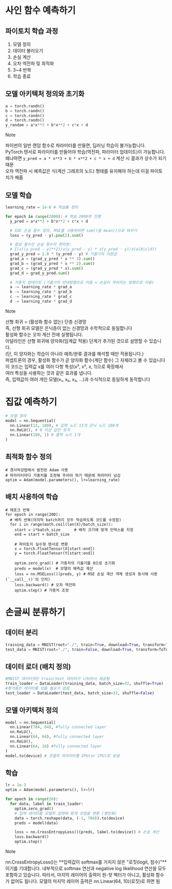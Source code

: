 # 사인 함수 예측하기
## 파이토치 학습 과정
1. 모델 정의
2. 데이터 불러오기
3. 손실 계산
4. 오차 역전파 및 최적화
5. 3~4 반복
6. 학습 종료

## 모델 아키텍처 정의와 초기화
```python
a = torch.randn()
b = torch.randn()
c = torch.randn()
d = torch.randn()
y_random = a*x**3 + b*x**2 + c*x + d
```

> [!note]
> 파이썬의 일반 랜덤 함수로 파라미터를 만들면, 딥러닝 학습이 불가능합니다.   
> PyTorch 텐서로 파라미터를 만들어야 학습(역전파, 파라미터 업데이트)이 가능합니다.   
> 왜냐하면 `y_pred = a * x**3 + b * x**2 + c * x + d` 계산 시 결과가 상수가 되기 때문   
> 오차 역전파 시 예측값은 식(계산 그래프의 노드) 형태를 유지해야 하는데 이걸 파이토치가 해줌

## 모델 학습
```python
learning_rate = 1e-6 # 학습률 정의

for epoch in range(2000): # 학습 2000번 진행
  y_pred = a*x**3 + b*x**2 + c*x + d

  # SSE 손실 함수 정의, MSE를 사용하려면 sum()을 mean()으로 바꾸기
  loss = (y_pred - y).pow(2).sum()

  # 합성 함수인 손실 함수의 편미분:
  # Σ(∂((y_pred - y)**2)/∂(y_pred - y) * ∂(y_pred - y)/∂(a|b|c|d))
  grad_y_pred = 2.0 * (y_pred - y) # 기울기의 미분값
  grad_a = (grad_y_pred * x ** 3).sum()
  grad_b = (grad_y_pred * x ** 2).sum()
  grad_c = (grad_y_pred * x).sum()
  grad_d = grad_y_pred.sum()

  # 가중치 업데이트 (기울기의 반대방향으로 이동 = 손실이 작아지는 방향으로 이동)
  a -= learning_rate * grad_a 
  b -= learning_rate * grad_b
  c -= learning_rate * grad_c
  d -= learning_rate * grad_d
```

> [!note]
> 선형 회귀 = (활성화 함수 없는) 단층 신경망   
> 즉, 선형 회귀 모델은 은닉층이 없는 신경망과 수학적으로 동일합니다     
> 활성화 함수는 오차 계산 전에 실행됩니다.      
> 아달라인은 선형 회귀에 양자화(임계값 적용) 단계가 추가된 것으로 설명할 수 있습니다.   
> (단, 이 양자화는 학습이 아니라 예측/분류 결과를 해석할 때만 적용됩니다.)    
> 퍼셉트론의 경우, 활성화 함수가 곧 양자화 함수(계단 함수) 그 자체라고 볼 수 있습니다    
> 이 코드는 입력값 x를 여러 다항 특성(x³, x², x, 1)으로 확장해서   
> 여러 특성을 사용하는 것과 같은 효과를 냅니다.    
> 즉, 입력값이 여러 개인 모델(x₁, x₂, x₃, ...)과 수식적으로 동일하게 동작합니다    

# 집값 예측하기
```python
# 모델 정의
model = nn.Sequential(
  nn.Linear(13, 100), # 입력 노드 13개 은닉 노드 100개
  nn.ReLU(), # 0 이상 값만 유지
  nn.Linear(100, 1) # 출력 노드 1개
)
```

## 최적화 함수 정의
```
# 경사하강법에서 발전된 Adam 사용
# 파라미터마다 가중치를 조정해 주어야 하기 때문에 파라미터 넘김
optim = Adam(model.parameters(), lr=learning_rate)
```

## 배치 사용하여 학습
```
# 에포크 반복
for epoch in range(200):
  # 배치 반복(마지막 batch까지 모두 학습하도록 코드를 수정함)
  for i in range(math.ceil(len(X)/batch_size)):
    start = i*batch_size      # 배치 크기에 맞게 인덱스를 지정
    end = start + batch_size

    # 파이토치 실수형 텐서로 변환
    x = torch.FloatTensor(X[start:end])
    y = torch.FloatTensor(Y[start:end])

    optim.zero_grad() # 가중치의 기울기를 0으로 초기화
    preds = model(x)  # 모델의 예측값 계산
    loss = nn.MSELoss()(preds, y) # MSE 손실 계산 객체 생성과 동시에 사용 (`__call__()`의 인자)
    loss.backward() # 오차 역전파
    optim.step() # 가중치 조정
```

# 손글씨 분류하기
## 데이터 분리
```python
training_data = MNIST(root="./", train=True, download=True, transform=ToTensor())
test_data = MNIST(root="./", train=False, download=True, transform=ToTensor())
```

## 데이터 로더 (배치 정의)
```python
#MNIST 데이터셋은 train/test 데이터가 나뉘어서 제공됨
train_loader = DataLoader(training_data, batch_size=32, shuffle=True)
#평가용은 데이터를 섞을 필요가 없음
test_loader = DataLoader(test_data, batch_size=32, shuffle=False)
```

## 모델 아키텍처 정의
```python
model = nn.Sequential(
  nn.Linear(784, 64), #fully connected layer
  nn.ReLU(),
  nn.Linear(64, 64), #fully connected layer
  nn.ReLU(),
  nn.Linear(64, 10) #fully connected layer
)
model.to(device) # 모델의 파라미터를 GPU(or CPU)로 보냄
```

## 학습
```python
lr = 1e-3
optim = Adam(model.parameters(), lr=lr)

for epoch in range(20):
  for data, label in train_loader:
    optim.zero_grad()
    # 입력 데이터를 모델의 입력에 맞게 모양을 변환 (평탄화)
    data = torch.reshape(data, (-1, 784)).to(device)
    preds = model(data)

    loss = nn.CrossEntropyLoss()(preds, label.to(device)) # 손실 계산
    loss.backward()
    optim.step()
```

> [!note]
> nn.CrossEntropyLoss()는 **입력값이 softmax를 거치지 않은 "로짓(logit, 점수)"**이기를 기대합니다.
> 내부적으로 softmax 연산과 negative log likelihood 연산을 모두 포함하고 있습니다.
> 따라서, 마지막 레이어의 출력이 원-핫 벡터가 아니고, 활성화 함수가 없어도 됩니다.
> 모델의 마지막 레이어 출력은 nn.Linear(64, 10)(로짓)로 하면 됨
